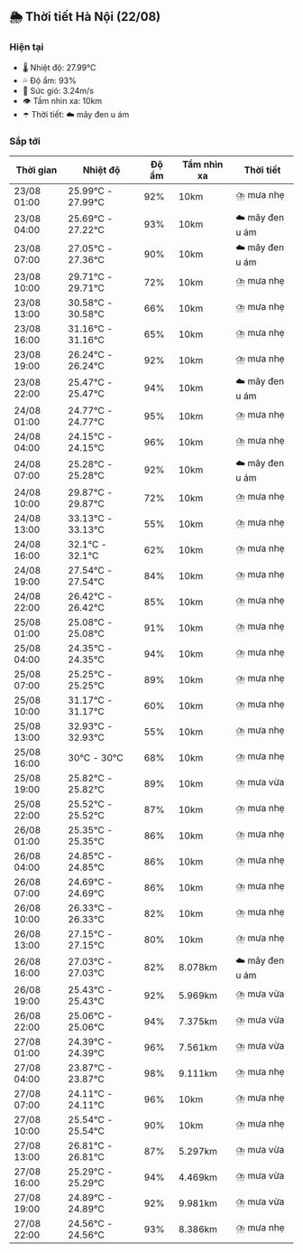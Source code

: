 ## 🌦️ Thời tiết Hà Nội (22/08)

### Hiện tại

- 🌡️ Nhiệt độ: 27.99℃
- 💦 Độ ẩm: 93%
- 💨 Sức gió: 3.24m/s
- 👁️ Tầm nhìn xa: 10km
- ☂️ Thời tiết: ☁️ mây đen u ám

### Sắp tới

| Thời gian | Nhiệt độ | Độ ẩm | Tầm nhìn xa | Thời tiết |
| --- | --- | --- | --- | --- |
| 23/08 01:00 | 25.99℃ - 27.99℃ | 92% | 10km | ⛈️ mưa nhẹ |
| 23/08 04:00 | 25.69℃ - 27.22℃ | 93% | 10km | ☁️ mây đen u ám |
| 23/08 07:00 | 27.05℃ - 27.36℃ | 90% | 10km | ☁️ mây đen u ám |
| 23/08 10:00 | 29.71℃ - 29.71℃ | 72% | 10km | ⛈️ mưa nhẹ |
| 23/08 13:00 | 30.58℃ - 30.58℃ | 66% | 10km | ⛈️ mưa nhẹ |
| 23/08 16:00 | 31.16℃ - 31.16℃ | 65% | 10km | ⛈️ mưa nhẹ |
| 23/08 19:00 | 26.24℃ - 26.24℃ | 92% | 10km | ⛈️ mưa nhẹ |
| 23/08 22:00 | 25.47℃ - 25.47℃ | 94% | 10km | ☁️ mây đen u ám |
| 24/08 01:00 | 24.77℃ - 24.77℃ | 95% | 10km | ⛈️ mưa nhẹ |
| 24/08 04:00 | 24.15℃ - 24.15℃ | 96% | 10km | ⛈️ mưa nhẹ |
| 24/08 07:00 | 25.28℃ - 25.28℃ | 92% | 10km | ☁️ mây đen u ám |
| 24/08 10:00 | 29.87℃ - 29.87℃ | 72% | 10km | ⛈️ mưa nhẹ |
| 24/08 13:00 | 33.13℃ - 33.13℃ | 55% | 10km | ⛈️ mưa nhẹ |
| 24/08 16:00 | 32.1℃ - 32.1℃ | 62% | 10km | ⛈️ mưa nhẹ |
| 24/08 19:00 | 27.54℃ - 27.54℃ | 84% | 10km | ⛈️ mưa nhẹ |
| 24/08 22:00 | 26.42℃ - 26.42℃ | 85% | 10km | ⛈️ mưa nhẹ |
| 25/08 01:00 | 25.08℃ - 25.08℃ | 91% | 10km | ⛈️ mưa nhẹ |
| 25/08 04:00 | 24.35℃ - 24.35℃ | 94% | 10km | ⛈️ mưa nhẹ |
| 25/08 07:00 | 25.25℃ - 25.25℃ | 89% | 10km | ⛈️ mưa nhẹ |
| 25/08 10:00 | 31.17℃ - 31.17℃ | 60% | 10km | ⛈️ mưa nhẹ |
| 25/08 13:00 | 32.93℃ - 32.93℃ | 55% | 10km | ⛈️ mưa nhẹ |
| 25/08 16:00 | 30℃ - 30℃ | 68% | 10km | ⛈️ mưa nhẹ |
| 25/08 19:00 | 25.82℃ - 25.82℃ | 89% | 10km | ⛈️ mưa vừa |
| 25/08 22:00 | 25.52℃ - 25.52℃ | 87% | 10km | ⛈️ mưa nhẹ |
| 26/08 01:00 | 25.35℃ - 25.35℃ | 86% | 10km | ⛈️ mưa nhẹ |
| 26/08 04:00 | 24.85℃ - 24.85℃ | 86% | 10km | ⛈️ mưa nhẹ |
| 26/08 07:00 | 24.69℃ - 24.69℃ | 86% | 10km | ⛈️ mưa nhẹ |
| 26/08 10:00 | 26.33℃ - 26.33℃ | 82% | 10km | ⛈️ mưa nhẹ |
| 26/08 13:00 | 27.15℃ - 27.15℃ | 80% | 10km | ⛈️ mưa nhẹ |
| 26/08 16:00 | 27.03℃ - 27.03℃ | 82% | 8.078km | ☁️ mây đen u ám |
| 26/08 19:00 | 25.43℃ - 25.43℃ | 92% | 5.969km | ⛈️ mưa vừa |
| 26/08 22:00 | 25.06℃ - 25.06℃ | 94% | 7.375km | ⛈️ mưa vừa |
| 27/08 01:00 | 24.39℃ - 24.39℃ | 96% | 7.561km | ⛈️ mưa vừa |
| 27/08 04:00 | 23.87℃ - 23.87℃ | 98% | 9.111km | ⛈️ mưa nhẹ |
| 27/08 07:00 | 24.11℃ - 24.11℃ | 96% | 10km | ⛈️ mưa nhẹ |
| 27/08 10:00 | 25.54℃ - 25.54℃ | 90% | 10km | ⛈️ mưa nhẹ |
| 27/08 13:00 | 26.81℃ - 26.81℃ | 87% | 5.297km | ⛈️ mưa vừa |
| 27/08 16:00 | 25.29℃ - 25.29℃ | 94% | 4.469km | ⛈️ mưa vừa |
| 27/08 19:00 | 24.89℃ - 24.89℃ | 92% | 9.981km | ⛈️ mưa vừa |
| 27/08 22:00 | 24.56℃ - 24.56℃ | 93% | 8.386km | ⛈️ mưa nhẹ |
